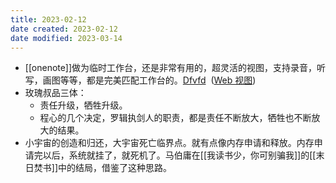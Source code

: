 ```yaml
---
title: 2023-02-12
date created: 2023-02-12
date modified: 2023-03-14
---
```


- [[onenote]]做为临时工作台，还是非常有用的，超灵活的视图，支持录音，听写，画图等等，都是完美匹配工作台的。[Dfvfd](onenote:https://zjueducn-my.sharepoint.com/personal/chendd_zju_edu_cn/Documents/dongdong%20@%20zju.edu.cn/快速笔记.one#嗯。嗯。&section-id={F521729E-DE2F-CF42-96B0-F90BA0D7A1ED}&page-id={CFE5F715-EE55-DF4F-B10B-7052450BA75D}&object-id={1E6566A3-0E2B-814C-B6B9-AFCB83D4834A}&1D)  ([Web 视图](https://zjueducn-my.sharepoint.com/personal/chendd_zju_edu_cn/_layouts/OneNote.aspx?id=%2Fpersonal%2Fchendd_zju_edu_cn%2FDocuments%2Fdongdong%20%40%20zju.edu.cn&wd=target%28%E5%BF%AB%E9%80%9F%E7%AC%94%E8%AE%B0.one%7CF521729E-DE2F-CF42-96B0-F90BA0D7A1ED%2F%E5%97%AF%E3%80%82%E5%97%AF%E3%80%82%7CCFE5F715-EE55-DF4F-B10B-7052450BA75D%2F%29))
- 玫瑰叔品三体：
	- 责任升级，牺牲升级。
	- 程心的几个决定，罗辑执剑人的职责，都是责任不断放大，牺牲也不断放大的结果。
- 小宇宙的创造和归还，大宇宙死亡临界点。就有点像内存申请和释放。内存申请完以后，系统就挂了，就死机了。马伯庸在[[我读书少，你可别骗我]]的[[末日焚书]]中的结局，借鉴了这种思路。
